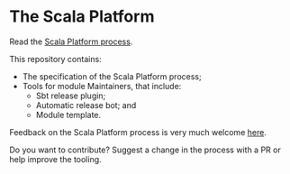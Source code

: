 # The Scala Platform

Read the [Scala Platform process](https://scalacenter.github.io/platform-staging/).

This repository contains:

* The specification of the Scala Platform process;
* Tools for module Maintainers, that include:
    * Sbt release plugin;
    * Automatic release bot; and
    * Module template.

Feedback on the Scala Platform process is very much welcome [here](https://contributors.scala-lang.org/c/scala-platform).

Do you want to contribute? Suggest a change in the process with a PR or help improve the tooling.

